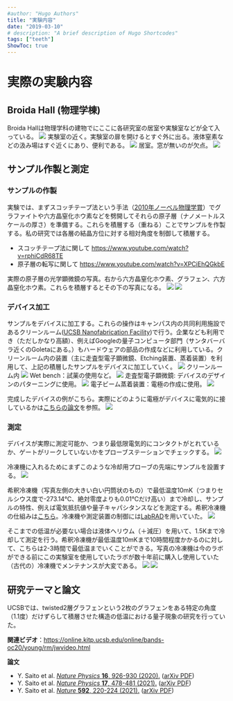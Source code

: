 ```yaml
---
#author: "Hugo Authors"
title: "実験内容"
date: "2019-03-10"
# description: "A brief description of Hugo Shortcodes"
tags: ["teeth"]
ShowToc: true
---
```



# 実際の実験内容

## Broida Hall (物理学棟)
Broida Hallは物理学科の建物でにここに各研究室の居室や実験室などが全て入っている。
![](imgs/2021-07-25-20-18-28.jpg)
実験室の近く。実験室の扉を開けるとすぐ外に出る。液体窒素などの汲み場はすぐ近くにあり、便利である。
![](imgs/2021-07-25-12-01-09.jpg)
居室。窓が無いのが欠点。
![](imgs/2021-07-25-12-06-35.jpg)

## サンプル作製と測定
### サンプルの作製
実験では、まずスコッチテープ法という手法（[2010年ノーベル物理学賞](https://www.nobelprize.org/prizes/physics/2010/press-release/)）でグラファイトや六方晶窒化ホウ素などを劈開してそれらの原子層（ナノメートルスケールの厚さ）を準備する。これらを積層する（重ねる）ことでサンプルを作製する。私の研究では各層の結晶方位に対する相対角度を制御して積層する。

- スコッチテープ法に関して
https://www.youtube.com/watch?v=rphiCdR68TE
- 原子層の転写に関して
https://www.youtube.com/watch?v=XPCiEhQGkbE

実際の原子層の光学顕微鏡の写真。右から六方晶窒化ホウ素、グラフェン、六方晶窒化ホウ素。これらを積層するとその下の写真になる。
![](imgs/2021-07-25-12-36-19.jpg)
![](imgs/2021-07-25-12-38-33.jpg)

### デバイス加工
サンプルをデバイスに加工する。これらの操作はキャンパス内の共同利用施設であるクリーンルーム([UCSB Nanofabrication Facility](https://www.nanotech.ucsb.edu/))で行う。企業なども利用でき（ただしかなり高額）、例えばGoogleの量子コンピュータ部門（サンタバーバラ近くのGoletaにある。）もハードウェアの部品の作成などに利用している。クリーンルーム内の装置（主に走査型電子顕微鏡、Etching装置、蒸着装置）を利用して、上記の積層したサンプルをデバイスに加工していく。
![](imgs/2021-07-25-20-25-52.jpg)
クリーンルーム内
![](imgs/2021-07-25-12-15-45.jpg)
Wet bench：試薬の使用など。
![](imgs/2021-07-25-11-54-10.jpg)
走査型電子顕微鏡: デバイスのデザインのパターニングに使用。
![](imgs/2021-07-25-11-53-16.jpg)
電子ビーム蒸着装置：電極の作成に使用。
![](imgs/2021-07-25-11-54-36.jpg)

完成したデバイスの例がこちら。実際にどのように電極がデバイスに電気的に接しているかは[こちらの論文](https://science.sciencemag.org/content/342/6158/614)を参照。
![](imgs/2021-07-25-12-09-51.jpg)

### 測定
デバイスが実際に測定可能か、つまり最低限電気的にコンタクトがとれているか、ゲートがリークしていないかをプローブステーションでチェックする。
![](imgs/2021-07-25-11-57-38.jpg)

冷凍機に入れるためにまずこのような冷却用プローブの先端にサンプルを設置する。
![](imgs/2021-07-25-12-40-51.jpg)

希釈冷凍機（写真左側の大きい白い円筒状のもの）で最低温度10mK（つまりセルシウス度で-273.14℃、絶対零度よりも0.01℃だけ高い）まで冷却し、サンプルの特性、例えば電気抵抗値や量子キャパシタンスなどを測定する。希釈冷凍機の仕組みは[こちら](https://www.sci.osaka-cu.ac.jp/phys/ult/invitation/cryo/dr.html)。冷凍機や測定装置の制御には[LabRAD](https://ys-blog.hatenadiary.com/entry/2021/05/09/130917)を用いていた。
![](imgs/2021-07-25-12-18-01.jpg)

そこまでの低温が必要ない場合は液体ヘリウム（＋減圧）を用いて、1.5Kまで冷却して測定を行う。希釈冷凍機が最低温度10mKまで10時間程度かかるのに対して、こちらは2-3時間で最低温までいくことができる。写真の冷凍機は今のラボができる前にこの実験室を使用していたラボが数十年前に購入し使用していた（古代の）冷凍機でメンテナンスが大変である。
![](imgs/2021-07-25-12-14-07.jpg)
![](imgs/2021-07-25-12-04-31.jpg)

## 研究テーマと論文
UCSBでは、twisted2層グラフェンという2枚のグラフェンをある特定の角度（1.1度）だけずらして積層させた構造の低温における量子現象の研究を行っていた。

**関連ビデオ**：https://online.kitp.ucsb.edu/online/bands-oc20/young/rm/jwvideo.html

**論文**

* Y. Saito et al. [*Nature Physics* **16**, 926-930 (2020).](https://www.nature.com/articles/s41567-020-0928-3) ([arXiv PDF](https://arxiv.org/pdf/1911.13302.pdf))
* Y. Saito et al. [*Nature Physics* **17**, 478-481 (2021).](https://www.nature.com/articles/s41567-020-01129-4) ([arXiv PDF](https://arxiv.org/pdf/2007.06115.pdf))
* Y. Saito et al. [*Nature* **592**, 220-224 (2021).](https://www.nature.com/articles/s41586-021-03409-2) ([arXiv PDF](https://arxiv.org/pdf/2008.10830.pdf))
